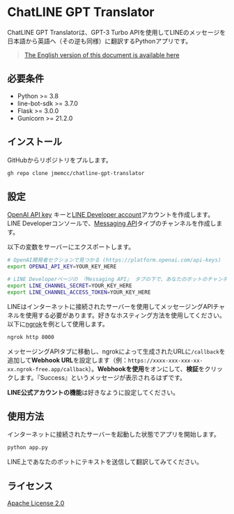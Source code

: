 # ChatLINE GPT Translator

ChatLINE GPT Translatorは、GPT-3 Turbo APIを使用してLINEのメッセージを日本語から英語へ（その逆も同様）に翻訳するPythonアプリです。

> [The English version of this document is available here](https://github.com/jmemcc/chatline-gpt-translator/blob/master/README.md)

## 必要条件

- Python >= 3.8
- line-bot-sdk >= 3.7.0
- Flask >= 3.0.0
- Gunicorn >= 21.2.0

## インストール

GitHubからリポジトリをプルします。

```bash
gh repo clone jmemcc/chatline-gpt-translator
```

## 設定
[OpenAI API key](https://platform.openai.com/api-keys) キーと[LINE Developer account](https://developers.line.biz/)アカウントを作成します。LINE Developerコンソールで、[Messaging API](https://developers.line.biz/en/services/messaging-api/)タイプのチャンネルを作成します。

以下の変数をサーバーにエクスポートします。

```bash
# OpenAI開発者セクションで見つかる (https://platform.openai.com/api-keys)
export OPENAI_API_KEY=YOUR_KEY_HERE

# LINE Developerページの 『Messaging API』 タブの下で、あなたのボットのチャンネルのために見つかる (https://developers.line.biz/console/channel/YOUR_CHANNEL_ID/messaging-api)
export LINE_CHANNEL_SECRET=YOUR_KEY_HERE
export LINE_CHANNEL_ACCESS_TOKEN=YOUR_KEY_HERE
```

LINEはインターネットに接続されたサーバーを使用してメッセージングAPIチャネルを使用する必要があります。好きなホスティング方法を使用してください。以下に[ngrok](https://ngrok.com/)を例として使用します。


```bash
ngrok http 8000
```

メッセージングAPIタブに移動し、ngrokによって生成されたURLに`/callback`を追加して**Webhook URL**を設定します（例：`https://xxxx-xxx-xxx-xx-xx.ngrok-free.app/callback`）。**Webhookを使用**をオンにして、**検証**をクリックします。『Success』というメッセージが表示されるはずです。

**LINE公式アカウントの機能**は好きなように設定してください。


## 使用方法

インターネットに接続されたサーバーを起動した状態でアプリを開始します。

```bash
python app.py
```

LINE上であなたのボットにテキストを送信して翻訳してみてください。

## ライセンス

[Apache License 2.0](https://choosealicense.com/licenses/apache-2.0/)